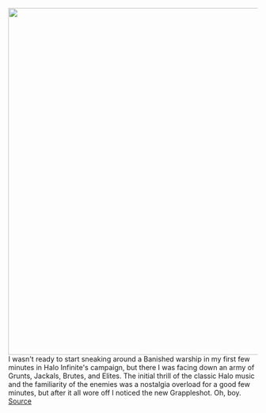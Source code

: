 <img src='https://cdn.vox-cdn.com/thumbor/aS1knMb_lJQXs085W40-94KNLXE=/0x0:2560x1440/1200x675/filters:focal(1076x516:1484x924)/cdn.vox-cdn.com/uploads/chorus_image/image/70164176/8KMUico.0.jpeg' width='700px' /><br/>
I wasn't ready to start sneaking around a Banished warship in my first few minutes in Halo Infinite's campaign, but there I was facing down an army of Grunts, Jackals, Brutes, and Elites. The initial thrill of the classic Halo music and the familiarity of the enemies was a nostalgia overload for a good few minutes, but after it all wore off I noticed the new Grappleshot. Oh, boy.
<a href='https://www.theverge.com/2021/11/19/22789035/halo-infinite-campaign-preview'> Source <a/>
